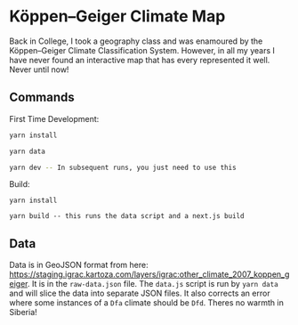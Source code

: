 # Köppen–Geiger Climate Map

Back in College, I took a geography class and was enamoured by the Köppen–Geiger Climate Classification System. However, in all my years I have never found an interactive map that has every represented it well. Never until now!

## Commands

First Time Development:

```bash
yarn install

yarn data

yarn dev -- In subsequent runs, you just need to use this
```

Build:

```
yarn install

yarn build -- this runs the data script and a next.js build
```

## Data

Data is in GeoJSON format from here: https://staging.igrac.kartoza.com/layers/igrac:other_climate_2007_koppen_geiger. It is in the `raw-data.json` file. The `data.js` script is run by `yarn data` and will slice the data into separate JSON files. It also corrects an error where some instances of a `Dfa` climate should be `Dfd`. Theres no warmth in Siberia!
